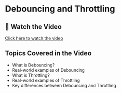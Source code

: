 #  Debouncing and Throttling

## 🔗 Watch the Video

[Click here to watch the video](https://drive.google.com/file/d/1ODH6TWlMIIuwaNFkPG0jrL1lSBnVX0H7/view?usp=sharing)


## Topics Covered in the Video

- What is Debouncing?
- Real-world examples of Debouncing
- What is Throttling?
- Real-world examples of Throttling
- Key differences between Debouncing and Throttling
